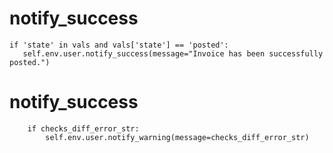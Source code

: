 # notify_success

    if 'state' in vals and vals['state'] == 'posted':
       self.env.user.notify_success(message="Invoice has been successfully posted.")

# notify_success
        if checks_diff_error_str:
            self.env.user.notify_warning(message=checks_diff_error_str)

